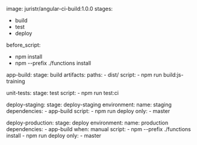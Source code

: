 image: juristr/angular-ci-build:1.0.0
stages:
  - build
  - test
  - deploy
  
before_script:
  - npm install
  - npm --prefix ./functions install
  
app-build:
  stage: build
  artifacts:
    paths:
      - dist/
  script:
    - npm run build:js-training

unit-tests:
  stage: test
  script:
    - npm run test:ci

deploy-staging:
  stage: deploy-staging
  environment:
    name: staging
  dependencies:
    - app-build
  script:
    - npm run deploy
  only:
    - master

deploy-production:
  stage: deploy
  environment:
    name: production
  dependencies:
    - app-build
  when: manual
  script:
    - npm --prefix ./functions install
    - npm run deploy
  only:
    - master